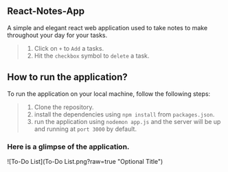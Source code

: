 ## React-Notes-App
A simple and elegant react web application used to take notes to make throughout your day for your tasks.
>1. Click on `+` to `Add` a tasks.
>2. Hit the `checkbox` symbol to `delete` a task.

## How to run the application?
To run the application on your local machine, follow the following steps:
>1. Clone the repository.
>2. install the dependencies using `npm install` from `packages.json`.
>3. run the application using `nodemon app.js` and the server will be up and running at `port 3000` by default.

### Here is a glimpse of the application.
![To-Do List](To-Do List.png?raw=true "Optional Title")